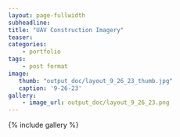 ```yaml
---
layout: page-fullwidth
subheadline:  
title: "UAV Construction Imagery"
teaser:
categories:
    - portfolio
tags:
    - post format
image:
   thumb: "output_doc/layout_9_26_23_thumb.jpg"
   caption: '9-26-23'
gallery:
    - image_url: output_doc/layout_9_26_23.png
---
```

{% include gallery %}
